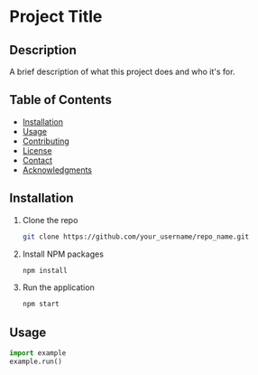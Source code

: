 # Project Title

## Description
A brief description of what this project does and who it's for.

## Table of Contents
- [Installation](#installation)
- [Usage](#usage)
- [Contributing](#contributing)
- [License](#license)
- [Contact](#contact)
- [Acknowledgments](#acknowledgments)

## Installation
1. Clone the repo
    ```bash
    git clone https://github.com/your_username/repo_name.git
    ```
2. Install NPM packages
    ```bash
    npm install
    ```
3. Run the application
    ```bash
    npm start
    ```

## Usage
```python
import example
example.run()
